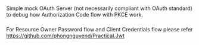 ###
Simple mock OAuth Server (not necessarily compliant with OAuth standard) to debug how Authorization Code flow with PKCE work.

###
For Resource Owner Password flow and Client Credentials flow please refer https://github.com/phongnguyend/Practical.Jwt
